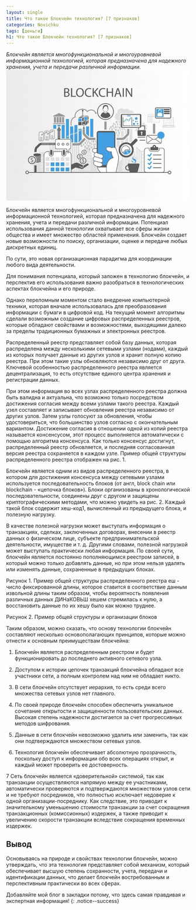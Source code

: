 ```yaml
---
layout: single
title: Что такое Блокчейн технология? [7 признаков]
categories: Novichku
tags: [деньги]
h1: Что такое Блокчейн технология? [7 признаков]
---
```

*Блокчейн является многофункциональной и многоуровневой информационной технологией, которая предназначена для надежного хранения, учета и передачи различной информации.*
![blockchain](/assets/images/novichku/blockchain.jpg)

Блокчейн является многофункциональной и многоуровневой информационной технологией, которая предназначена для надежного хранения, учета и передачи различной информации. Потенциал использования данной технологии охватывает все сферы жизни общества и имеет множество областей применения. Блокчейн создает новые возможности по поиску, организации, оценке и передаче любых дискретных единиц. 

По сути, это новая организационная парадигма для координации любого вида деятельности.

Для понимания потенциала, который заложен в технологию блокчейн, и перспектив его использования важно разобраться в технологических аспектах блокчейна и его природе.  
 
Однако переломным моментом стало внедрение компьютерной техники, которая вначале использовалась для преобразования информации с бумаги в цифровой код.
На текущий момент алгоритмы сделали возможным создание цифровых распределенных реестров, которые обладают свойствами и возможностями, выходящими далеко за пределы традиционных бумажных и электронных реестров.

Распределенный реестр представляет собой базу данных, которая распределена между несколькими сетевыми узлами (нодами), каждый из которых получает данные из других узлов и хранит полную копию реестра. При этом такие узлы обновляются независимо друг от друга. Ключевой особенностью распределенного реестра является децентрализация, то есть отсутствие единого центра хранения и регистрации данных. 

При этом информация во всех узлах распределенного реестра должна быть валидна и актуальна, что возможно только посредством достижения согласия между всеми узлами такого реестра. Каждый узел составляет и записывает обновления реестра независимо от других узлов. Затем узлы голосуют за обновления, чтобы удостовериться, что большинство узлов согласно с окончательным вариантом. Достижение согласия в отношении одной из копий реестра называется консенсусом, этот процесс выполняется автоматически с помощью алгоритма консенсуса. Как только консенсус достигнут, распределенный реестр обновляется, и последняя согласованная версия реестра сохраняется в каждом узле. Пример общей структуры распределенного реестра отображен на рис. 1.

Блокчейн является одним из видов распределенного реестра, в котором для достижения консенсуса между сетевыми узлами используется последовательность блоков (от англ, block chain или blockchain - «цепочка блоков»). Блоки организованы в хронологической последовательности, соединены друг с другом и защищены криптографическими методами, что можно увидеть на рис. 2. Каждый такой блок содержит хеш-код1, вычисленный из предыдущего блока, и полезную нагрузку. 

В качестве полезной нагрузки может выступать информация о транзакциях, сделках, заключенных договорах, внесении в реестр данных о физическом лице, субъекте предпринимательской деятельности, имуществе и т. д. Другими словами, полезной нагрузкой может выступать практически любая информация. По своей сути, блокчейн является постоянно пополняющимся реестром записей, в который можно только добавлять данные, но при этом нельзя удалять или изменять данные, сохраненные в предыдущих блоках.
 
Рисунок 1. Пример общей структуры распределенного реестра
еш - число фиксированной длины, которое ставится в соответствие данным извольной длины таким образом, чтобы вероятность появления различных данных
ДИНаКОВЬШ хешем стремилась к нулю, а восстановить данные по их хешу было как можно труднее.
 
Рисунок 2. Пример общей структуры и организации блоков

Таким образом, можно сказать, что основу технологии блокчейн составляют несколько основополагающих принципов, которые можно отнести к основным преимуществам блокчейна:
1.	Блокчейн является распределенным реестром и будет функционировать до последнего активного сетевого узла.

2.	Доступом к истории цепочек транзакций блокчейна обладают все участники сети, а полным контролем над ним не обладает никто.

3.	В сети блокчейн отсутствует иерархия, то есть среди всего множества сетевых узлов нет главного.

4.	По своей природе блокчейн способен обеспечить уникальное сочетание открытости и защищенности пользовательских данных. Высокая степень надежности достигается за счет прогрессивных методов шифрования.

5.	Данные в сети блокчейн невозможно удалить или заменить, так как они подтверждаются множеством сетевых узлов.

6.	Технология блокчейн обеспечивает абсолютную прозрачность, поскольку доступ к информации обо всех операциях открыт, и каждый может проверить ее достоверность.

7 Сеть блокчейн является «доверительной» системой, так как транзакции осуществляются напрямую между ее участниками, автоматически проверяются и подтверждаются множеством узлов сети и не требуют посредников, что полностью исключает недоверие к одной организации-посреднику. Как следствие, это приводит к значительному уменьшению стоимости транзакции за счет сокращения транзакционных (комиссионных) издержек, а также приводит к увеличению скорости транзакции вследствие сокращения временных издержек.

## Вывод
Основываясь на природе и свойствах технологии блокчейн, можно утверждать, что эта технология представляет собой механизм, который обеспечивает высшую степень сохранности, учета, передачи и идентификации данных, что делает блокчейн востребованным и перспективным практически во всех сферах.


Добавляйте мой блог в закладки потому, что здесь самая правдивая и экспертная информация!
{: .notice--success}